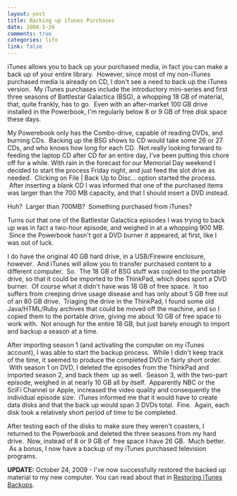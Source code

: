 ```yaml
--- 
layout: post
title: Backing up iTunes Purchases
date: 2008-5-26
comments: true
categories: life
link: false
---
```

iTunes allows you to back up your purchased media, in fact you can make a back up of your entire library.  However, since most of my non-iTunes purchased media is already on CD, I don't see a need to back up the iTunes version.  My iTunes purchases include the introductory mini-series and first three seasons of Battlestar Galactica (BSG), a whopping 18 GB of material, that, quite frankly, has to go.  Even with an after-market 100 GB drive installed in the Powerbook, I'm regularly below 8 or 9 GB of free disk space these days.

My Powerebook only has the Combo-drive, capable of reading DVDs, and burning CDs.  Backing up the BSG shows to CD would take some 26 or 27 CDs, and who knows how long for each CD.  Not really looking forward to feeding the laptop CD after CD for an entire day, I've been putting this chore off for a while. With rain in the forecast for our Memorial Day weekend I decided to start the process Friday night, and just feed the slot drive as needed.  Clicking on File | Back Up to Disc... option started the process.  After inserting a blank CD I was informed that one of the purchased items was larger than the 700 MB capacity, and that I should insert a DVD instead.

Huh?  Larger than 700MB?  Something purchased from iTunes?

Turns out that one of the Battlestar Galactica episodes I was trying to back up was in fact a two-hour episode, and weighed in at a whopping 900 MB.  Since the Powerbook hasn't got a DVD burner it appeared, at first, like I was out of luck.

I do have the original 40 GB hard drive, in a USB/Firewire enclosure, however.  And iTunes will allow you to transfer purchased content to a different computer.  So.  The 18 GB of BSG stuff was copied to the portable drive, so that it could be imported to the ThinkPad, which does sport a DVD burner.  Of course what it didn't have was 18 GB of free space.  It too suffers from creeping drive usage disease and has only about 5 GB free out of an 80 GB drive.  Triaging the drive in the ThinkPad, I found some old Java/HTML/Ruby archives that could be moved off the machine, and so I copied them to the portable drive, giving me about 10 GB of free space to work with.  Not enough for the entire 18 GB, but just barely enough to import and backup a season at a time.

After importing season 1 (and activating the computer on my iTunes account), I was able to start the backup process.  While I didn't keep track of the time, it seemed to produce the completed DVD in fairly short order.  With season 1 on DVD, I deleted the episodes from the ThinkPad and imported season 2, and back them  up as well.  Season 3, with the two-part episode, weighed in at nearly 10 GB all by itself.  Apparently NBC or the SciFi Channel or Apple, increased the video quality and consequently the individual episode size.  iTunes informed me that it would have to create data disks and that the back up would span 3 DVDs total.  Fine.  Again, each disk took a relatively short period of time to be completed.

After testing each of the disks to make sure they weren't coasters, I returned to the Powerbook and deleted the three seasons from my hard drive.  Now, instead of 8 or 9 GB of  free space I have 26 GB.  Much better.  As a bonus, I now have a backup of my iTunes purchased television programs.

<strong>UPDATE:</strong> October 24, 2009 - I've now successfully restored the backed up material to my new computer. You can read about that in <a title="Restoring iTunes Backups" href="http://zanshin.net/2009/10/24/restoring-itunes-backups/" target="_self">Restoring iTunes Backups</a>.
